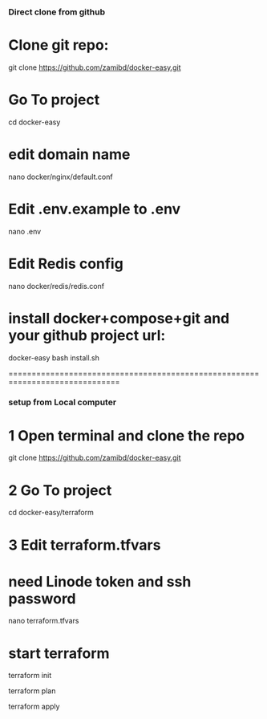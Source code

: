 
### Direct clone from github

# Clone git repo:

git clone https://github.com/zamibd/docker-easy.git

# Go To project

cd docker-easy

# edit domain name 

nano docker/nginx/default.conf

# Edit .env.example  to .env
nano  .env

# Edit Redis config
nano docker/redis/redis.conf

# install docker+compose+git and your github project url:
docker-easy
bash install.sh

==============================================================================


### setup from Local computer

# 1 Open terminal and clone the repo

git clone https://github.com/zamibd/docker-easy.git


# 2 Go To project

cd docker-easy/terraform

# 3 Edit terraform.tfvars 
# need Linode token and ssh password

nano terraform.tfvars

# start terraform
terraform init

terraform plan

terraform apply
